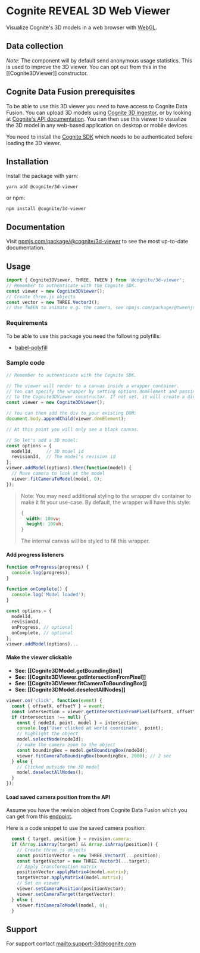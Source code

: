# Cognite REVEAL 3D Web Viewer

Visualize Cognite's 3D models in a web browser with [WebGL](https://en.wikipedia.org/wiki/WebGL).

## Data collection ##

_Note_: The component will by default send anonymous usage statistics.
This is used to improve the 3D viewer.
You can opt out from this in the [[Cognite3DViewer]] constructor.

## Cognite Data Fusion prerequisites

To be able to use this 3D viewer you need to have access to Cognite Data Fusion. You can upload 3D models using [Cognite 3D ingestor](http://3d-ingestor.cogniteapp.com), or by looking at [Cognite's API documentation](https://doc.cognitedata.com/api/0.6/#tag/3D). You can then use this viewer to visualize the 3D model in any web-based application on desktop or mobile devices.

You need to install the [Cognite SDK](https://www.npmjs.com/package/@cognite/sdk) which needs to be authenticated before loading the 3D viewer.

## Installation

Install the package with yarn:

    yarn add @cognite/3d-viewer

or npm:

    npm install @cognite/3d-viewer

## Documentation

Visit [npmjs.com/package/@cognite/3d-viewer](https://www.npmjs.com/package/@cognite/3d-viewer) to see the most up-to-date documentation.

## Usage

```js
import { Cognite3DViewer, THREE, TWEEN } from '@cognite/3d-viewer';
// Remember to authenticate with the Cognite SDK.
const viewer = new Cognite3DViewer();
// Create three.js objects
const vector = new THREE.Vector3();
// Use TWEEN to animate e.g. the camera, see npmjs.com/package/@tweenjs/tween.js
```

### Requirements

To be able to use this package you need the following polyfills:

-   [babel-polyfill](https://babeljs.io/docs/en/babel-polyfill)

### Sample code

```js
// Remember to authenticate with the Cognite SDK.

// The viewer will render to a canvas inside a wrapper container.
// You can specify the wrapper by setting options.domElement and passing the options argument 
// to the Cognite3DViewer constructor. If not set, it will create a div element for you.
const viewer = new Cognite3DViewer();

// You can then add the div to your existing DOM:
document.body.appendChild(viewer.domElement);

// At this point you will only see a black canvas.

// So let's add a 3D model:
const options = {
  modelId,     // 3D model id
  revisionId,  // The model's revision id
};
viewer.addModel(options).then(function(model) {
  // Move camera to look at the model
  viewer.fitCameraToModel(model, 0);
});
```

> Note: You may need additional styling to the wrapper div container to make it fit your use-case.
> By default, the wrapper will have this style:
>
> ```css
> {
>   width: 100vw;
>   height: 100vh;
> }
> ```
>
> The internal canvas will be styled to fill this wrapper.

#### Add progress listeners

```js
function onProgress(progress) {
  console.log(progress);
}

function onComplete() {
  console.log('Model loaded');
}

const options = {
  modelId,
  revisionId,
  onProgress, // optional
  onComplete, // optional
};
viewer.addModel(options)...
```

#### Make the viewer clickable

-   **See: [[Cognite3DModel.getBoundingBox]]**
-   **See: [[Cognite3DViewer.getIntersectionFromPixel]]**
-   **See: [[Cognite3DViewer.fitCameraToBoundingBox]]**
-   **See: [[Cognite3DModel.deselectAllNodes]]**

```js
viewer.on('click', function(event) {
  const { offsetX, offsetY } = event;
  const intersection = viewer.getIntersectionFromPixel(offsetX, offsetY);
  if (intersection !== null) {
    const { nodeId, point, model } = intersection;
    console.log('User clicked at world coordinate', point);
    // highlight the object
    model.selectNode(nodeId);
    // make the camera zoom to the object
    const boundingBox = model.getBoundingBox(nodeId);
    viewer.fitCameraToBoundingBox(boundingBox, 2000); // 2 sec
  } else {
    // Clicked outside the 3D model
    model.deselectAllNodes();
  }
});
```

#### Load saved camera position from the API

Assume you have the revision object from Cognite Data Fusion which you can get from this [endpoint](https://doc.cognitedata.com/api/0.6/#operation/getRevision).

Here is a code snippet to use the saved camera position:

```js
  const { target, position } = revision.camera;
  if (Array.isArray(target) && Array.isArray(position)) {
    // Create three.js objects
    const positionVector = new THREE.Vector3(...position);
    const targetVector = new THREE.Vector3(...target);
    // Apply transformation matrix
    positionVector.applyMatrix4(model.matrix);
    targetVector.applyMatrix4(model.matrix);
    // Set on viewer
    viewer.setCameraPosition(positionVector);
    viewer.setCameraTarget(targetVector);
  } else {
    viewer.fitCameraToModel(model, 0);
  }
```

## Support

For support contact <mailto:support-3d@cognite.com>

